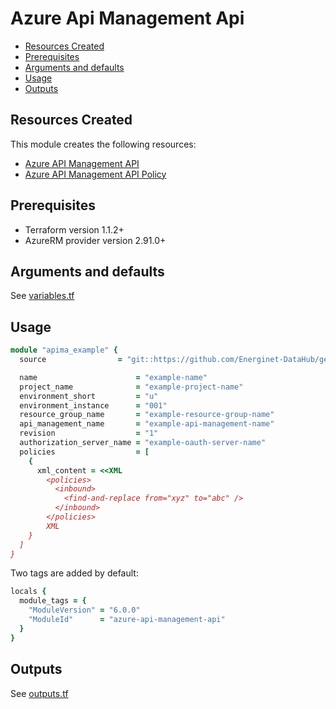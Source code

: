 # Azure Api Management Api

- [Resources Created](#resources-created)
- [Prerequisites](#prerequisites)
- [Arguments and defaults](#arguments-and-defaults)
- [Usage](#usage)
- [Outputs](#outputs)

## Resources Created

This module creates the following resources:

- [Azure API Management API](https://registry.terraform.io/providers/hashicorp/azurerm/latest/docs/resources/api_management_api)
- [Azure API Management API Policy](https://registry.terraform.io/providers/hashicorp/azurerm/latest/docs/resources/api_management_api_policy)

## Prerequisites

- Terraform version 1.1.2+
- AzureRM provider version 2.91.0+

## Arguments and defaults

See [variables.tf](./variables.tf)

## Usage

```ruby
module "apima_example" {
  source                = "git::https://github.com/Energinet-DataHub/geh-terraform-modules.git//azure/api-management-api?ref=6.0.0"

  name                      = "example-name"
  project_name              = "example-project-name"
  environment_short         = "u"
  environment_instance      = "001"
  resource_group_name       = "example-resource-group-name"
  api_management_name       = "example-api-management-name"
  revision                  = "1"
  authorization_server_name = "example-oauth-server-name"
  policies                  = [
    {
      xml_content = <<XML
        <policies>
          <inbound>
            <find-and-replace from="xyz" to="abc" />
          </inbound>
        </policies>
        XML
    }
  ]
}
```

Two tags are added by default:

```ruby
locals {
  module_tags = {
    "ModuleVersion" = "6.0.0"
    "ModuleId"      = "azure-api-management-api"
  }
}
```

## Outputs

See [outputs.tf](./outputs.tf)
